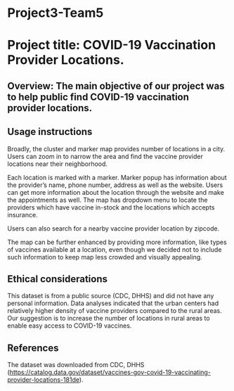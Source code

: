 # Project3-Team5

# Project title: COVID-19 Vaccination Provider Locations.

## Overview: The main objective of our project was to help public find COVID-19 vaccination provider locations. 


## Usage instructions
Broadly, the cluster and marker map provides number of locations in a city. Users can zoom in to narrow the area and find the vaccine provider locations near their neighborhood.

Each location is marked with a marker. Marker popup has information about the provider’s name, phone number, address as well as the website. Users can get more information about the location through the website and make the appointments as well.
The map has dropdown menu to locate the providers which have vaccine in-stock and the locations which accepts insurance.

Users can also search for a nearby vaccine provider location by zipcode.

The map can be further enhanced by providing more information, like types of vaccines available at a location, even though we decided not to include such information to keep map less crowded and visually appealing.

## Ethical considerations
This dataset is from a public source (CDC, DHHS) and did not have any personal information. 
Data analyses indicated that the urban centers had relatively higher density of vaccine providers compared to the rural areas. Our suggestion is to increase the number of locations in rural areas to enable easy access to COVID-19 vaccines. 

## References
 The dataset was downloaded from CDC, DHHS (https://catalog.data.gov/dataset/vaccines-gov-covid-19-vaccinating-provider-locations-181de).
